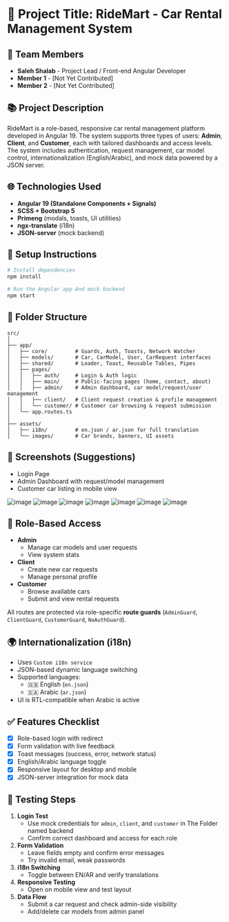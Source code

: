 # 🚗 **Project Title: RideMart - Car Rental Management System**

## 👥 Team Members
- **Saleh Shalab** - Project Lead / Front-end Angular Developer  
- **Member 1** - [Not Yet Contributed]  
- **Member 2** - [Not Yet Contributed]

## 📚 Project Description
RideMart is a role-based, responsive car rental management platform developed in Angular 19. The system supports three types of users: **Admin**, **Client**, and **Customer**, each with tailored dashboards and access levels. The system includes authentication, request management, car model control, internationalization (English/Arabic), and mock data powered by a JSON server.

## 🌐 Technologies Used
- **Angular 19 (Standalone Components + Signals)**
- **SCSS + Bootstrap 5**
- **Primeng** (modals, toasts, UI utilities)
- **ngx-translate** (i18n)
- **JSON-server** (mock backend)

## 🚦 Setup Instructions

```bash
# Install dependencies
npm install

# Run the Angular app And mock backend
npm start 
```

## 📁 Folder Structure

```
src/
│
├── app/
│   ├── core/         # Guards, Auth, Toasts, Network Watcher
│   ├── models/       # Car, CarModel, User, CarRequest interfaces
│   ├── shared/       # Loader, Toast, Reusable Tables, Pipes
│   ├── pages/
│   │   ├── auth/     # Login & Auth logic
│   │   ├── main/     # Public-facing pages (home, contact, about)
│   │   ├── admin/    # Admin dashboard, car model/request/user management
│   │   ├── client/   # Client request creation & profile management
│   │   └── customer/ # Customer car browsing & request submission
│   └── app.routes.ts
│
├── assets/
│   ├── i18n/         # en.json / ar.json for full translation
│   └── images/       # Car brands, banners, UI assets
```

## 📸 Screenshots (Suggestions)
- Login Page  
- Admin Dashboard with request/model management  
- Customer car listing in mobile view

![image](https://github.com/user-attachments/assets/11e7588b-4f89-4a71-b69c-3477120ebfce)
![image](https://github.com/user-attachments/assets/fe453c5e-2798-4cb7-a175-0ca5a5a844af)
![image](https://github.com/user-attachments/assets/dc92bd92-7847-4aec-bd82-35ba6696ce81)
![image](https://github.com/user-attachments/assets/24cec73c-3f22-49af-9aad-1077dacb4c8b)
![image](https://github.com/user-attachments/assets/230099a0-3dfc-47a4-b669-9747f91ac6b7)
![image](https://github.com/user-attachments/assets/37cf4a09-107f-4b32-adbd-9194c2b6d534)
![image](https://github.com/user-attachments/assets/6b893db9-374a-452a-836e-fb9084f18454)



## 🔐 Role-Based Access

- **Admin**
  - Manage car models and user requests
  - View system stats
- **Client**
  - Create new car requests
  - Manage personal profile
- **Customer**
  - Browse available cars
  - Submit and view rental requests

All routes are protected via role-specific **route guards** (`AdminGuard`, `ClientGuard`, `CustomerGuard`, `NoAuthGuard`).

## 🌍 Internationalization (i18n)

- Uses `Custom i18n service `
- JSON-based dynamic language switching
- Supported languages:
  - 🇬🇧 English (`en.json`)
  - 🇸🇦 Arabic (`ar.json`)
- UI is RTL-compatible when Arabic is active

## ✅ Features Checklist

- [x] Role-based login with redirect
- [x] Form validation with live feedback
- [x] Toast messages (success, error, network status)
- [x] English/Arabic language toggle
- [x] Responsive layout for desktop and mobile
- [x] JSON-server integration for mock data

## 🧪 Testing Steps

1. **Login Test**
   - Use mock credentials for `admin`, `client`, and `customer` in The Folder named backend
   - Confirm correct dashboard and access for each role
2. **Form Validation**
   - Leave fields empty and confirm error messages
   - Try invalid email, weak passwords
3. **i18n Switching**
   - Toggle between EN/AR and verify translations
4. **Responsive Testing**
   - Open on mobile view and test layout
5. **Data Flow**
   - Submit a car request and check admin-side visibility
   - Add/delete car models from admin panel
